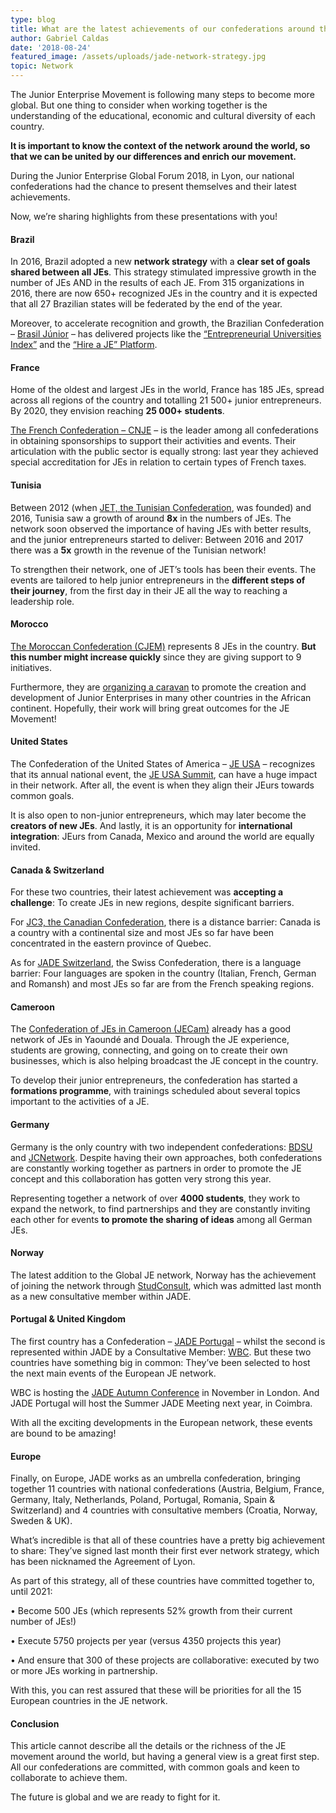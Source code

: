 ```yaml
---
type: blog
title: What are the latest achievements of our confederations around the world?
author: Gabriel Caldas
date: '2018-08-24'
featured_image: /assets/uploads/jade-network-strategy.jpg
topic: Network
---
```

The Junior Enterprise Movement is following many steps to become more global. But one thing to consider when working together is the understanding of the educational, economic and cultural diversity of each country.

**It is important to know the context of the network around the world, so that we can be united by our differences and enrich our movement.**

During the Junior Enterprise Global Forum 2018, in Lyon, our national confederations had the chance to present themselves and their latest achievements.

Now, we’re sharing highlights from these presentations with you!

#### Brazil

In 2016, Brazil adopted a new **network strategy** with a **clear set of goals shared between all JEs**. This strategy stimulated impressive growth in the number of JEs AND in the results of each JE. From 315 organizations in 2016, there are now 650+ recognized JEs in the country and it is expected that all 27 Brazilian states will be federated by the end of the year.

Moreover, to accelerate recognition and growth, the Brazilian Confederation – [Brasil Júnior](https://brasiljunior.org.br/) – has delivered projects like the [“Entrepreneurial Universities Index”](http://brasiljunior.rds.land/indice2017) and the [“Hire a JE” Platform](https://contrateumaempresajunior.com.br/).

#### France

Home of the oldest and largest JEs in the world, France has 185 JEs, spread across all regions of the country and totalling 21 500+ junior entrepreneurs. By 2020, they envision reaching **25 000+ students**.

[The French Confederation – CNJE](https://junior-entreprises.com/) – is the leader among all confederations in obtaining sponsorships to support their activities and events. Their articulation with the public sector is equally strong: last year they achieved special accreditation for JEs in relation to certain types of French taxes.

#### Tunisia

Between 2012 (when [JET, the Tunisian Confederation](http://jetunisie.com/), was founded) and 2016, Tunisia saw a growth of around **8x** in the numbers of JEs. The network soon observed the importance of having JEs with better results, and the junior entrepreneurs started to deliver: Between 2016 and 2017 there was a **5x** growth in the revenue of the Tunisian network!

To strengthen their network, one of JET’s tools has been their events. The events are tailored to help junior entrepreneurs in the **different steps of their journey**, from the first day in their JE all the way to reaching a leadership role.

#### Morocco

[The Moroccan Confederation (CJEM)](http://www.cjem.ma/) represents 8 JEs in the country. **But this number might increase quickly** since they are giving support to 9 initiatives.

Furthermore, they are [organizing a caravan](https://lematin.ma/journal/2018/cjem-lance-caravane-africaine/298397.html) to promote the creation and development of Junior Enterprises in many other countries in the African continent. Hopefully, their work will bring great outcomes for the JE Movement!

#### United States

The Confederation of the United States of America – [JE USA](https://www.juniorenterprise.us/) – recognizes that its annual national event, the [JE USA Summit](https://www.juniorenterprise.us/2018-je-usa-summit/), can have a huge impact in their network. After all, the event is when they align their JEurs towards common goals.

It is also open to non-junior entrepreneurs, which may later become the **creators of new JEs**. And lastly, it is an opportunity for **international integration**: JEurs from Canada, Mexico and around the world are equally invited.

#### Canada & Switzerland

For these two countries, their latest achievement was **accepting a challenge**: To create JEs in new regions, despite significant barriers.

For [JC3, the Canadian Confederation](http://jc3.ca/en), there is a distance barrier: Canada is a country with a continental size and most JEs so far have been concentrated in the eastern province of Quebec.

As for [JADE Switzerland](http://www.jadeswitzerland.ch/), the Swiss Confederation, there is a language barrier: Four languages are spoken in the country (Italian, French, German and Romansh) and most JEs so far are from the French speaking regions.

#### Cameroon

The [Confederation of JEs in Cameroon (JECam)](https://www.facebook.com/juniorentreprisecameroun/) already has a good network of JEs in Yaoundé and Douala. Through the JE experience, students are growing, connecting, and going on to create their own businesses, which is also helping broadcast the JE concept in the country.

To develop their junior entrepreneurs, the confederation has started a **formations programme**, with trainings scheduled about several topics important to the activities of a JE.

#### Germany

Germany is the only country with two independent confederations: [BDSU](https://bdsu.de/) and [JCNetwork](https://www.jcnetwork.de/home/). Despite having their own approaches, both confederations are constantly working together as partners in order to promote the JE concept and this collaboration has gotten very strong this year.

Representing together a network of over **4000 students**, they work to expand the network, to find partnerships and they are constantly inviting each other for events **to promote the sharing of ideas** among all German JEs.

#### Norway

The latest addition to the Global JE network, Norway has the achievement of joining the network through [StudConsult](https://www.studconsult.no/), which was admitted last month as a new consultative member within JADE.

#### Portugal & United Kingdom

The first country has a Confederation – [JADE Portugal](https://www.jadeportugal.pt/) – whilst the second is represented within JADE by a Consultative Member: [WBC](http://www.wbc-uk.com/). But these two countries have something big in common: They’ve been selected to host the next main events of the European JE network.

WBC is hosting the [JADE Autumn Conference](https://www.facebook.com/JadeAutumnConference2018/) in November in London. And JADE Portugal will host the Summer JADE Meeting next year, in Coimbra.

With all the exciting developments in the European network, these events are bound to be amazing!

#### Europe

Finally, on Europe, JADE works as an umbrella confederation, bringing together 11 countries with national confederations (Austria, Belgium, France, Germany, Italy, Netherlands, Poland, Portugal, Romania, Spain & Switzerland) and 4 countries with consultative members (Croatia, Norway, Sweden & UK).

What’s incredible is that all of these countries have a pretty big achievement to share: They’ve signed last month their first ever network strategy, which has been nicknamed the Agreement of Lyon.

As part of this strategy, all of these countries have committed together to, until 2021:

•	Become 500 JEs (which represents 52% growth from their current number of JEs!)

•	Execute 5750 projects per year (versus 4350 projects this year)

•	And ensure that 300 of these projects are collaborative: executed by two or more JEs working in partnership.

With this, you can rest assured that these will be priorities for all the 15 European countries in the JE network.

#### Conclusion

This article cannot describe all the details or the richness of the JE movement around the world, but having a general view is a great first step. All our confederations are committed, with common goals and keen to collaborate to achieve them.

The future is global and we are ready to fight for it.
